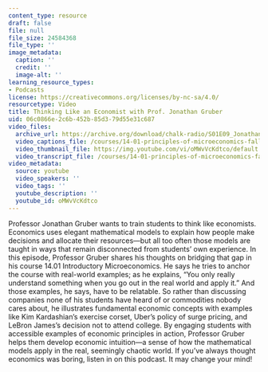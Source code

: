 ```yaml
---
content_type: resource
draft: false
file: null
file_size: 24584368
file_type: ''
image_metadata:
  caption: ''
  credit: ''
  image-alt: ''
learning_resource_types:
- Podcasts
license: https://creativecommons.org/licenses/by-nc-sa/4.0/
resourcetype: Video
title: Thinking Like an Economist with Prof. Jonathan Gruber
uid: 06c0866e-2c6b-452b-85d3-79d55e31c687
video_files:
  archive_url: https://archive.org/download/chalk-radio/S01E09_Jonathan_Gruber_360p.mp4
  video_captions_file: /courses/14-01-principles-of-microeconomics-fall-2023/oMWvVcKdtco_captions.webvtt
  video_thumbnail_file: https://img.youtube.com/vi/oMWvVcKdtco/default.jpg
  video_transcript_file: /courses/14-01-principles-of-microeconomics-fall-2023/oMWvVcKdtco_transcript.pdf
video_metadata:
  source: youtube
  video_speakers: ''
  video_tags: ''
  youtube_description: ''
  youtube_id: oMWvVcKdtco
---
```

Professor Jonathan Gruber wants to train students to think like economists. Economics uses elegant mathematical models to explain how people make decisions and allocate their resources—but all too often those models are taught in ways that remain disconnected from students’ own experience. In this episode, Professor Gruber shares his thoughts on bridging that gap in his course 14.01 Introductory Microeconomics. He says he tries to anchor the course with real-world examples; as he explains, “You only really understand something when you go out in the real world and apply it.” And those examples, he says, have to be relatable. So rather than discussing companies none of his students have heard of or commodities nobody cares about, he illustrates fundamental economic concepts with examples like Kim Kardashian’s exercise corset, Uber’s policy of surge pricing, and LeBron James’s decision not to attend college. By engaging students with accessible examples of economic principles in action, Professor Gruber helps them develop economic intuition—a sense of how the mathematical models apply in the real, seemingly chaotic world. If you’ve always thought economics was boring, listen in on this podcast. It may change your mind!